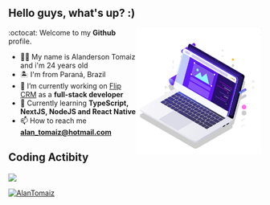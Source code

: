 ## Hello guys, what's up? :)

<p align="left">
  <img src="pc.svg" width="250px" align="right" alt="Computador">
</p>

:octocat: Welcome to my **Github** profile.
- 🙋🏻 My name is Alanderson Tomaiz and i'm 24 years old
- 🏝 I'm from Paraná, Brazil
- 🔭 I’m currently working on [Flip CRM](https://flipcrm.com.br/) as a **full-stack developer**
- 🚀 Currently learning **TypeScript, NextJS, NodeJS and React Native**
- 📫 How to reach me **alan_tomaiz@hotmail.com**

## Coding Actibity
<a href="https://github.com/AlanTomaiz"><img width="415px" align="center" src="https://github-readme-stats.vercel.app/api/top-langs/?username=alantomaiz&langs_count=8&layout=compact&theme=omni&hide_border=true&include_all_commits=true&count_private=true&)" /></a>

<p>
  <a href="https://www.linkedin.com/in/alantomaiz/"><img alt="AlanTomaiz" src="https://img.shields.io/badge/-AlanTomaiz-5965e0?style=flat&logo=Linkedin&logoColor=white" /></a>
</p>
